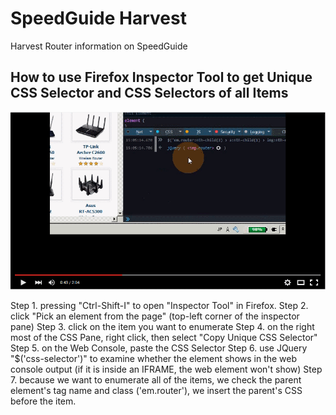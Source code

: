 # SpeedGuide Harvest
Harvest Router information on SpeedGuide

## How to use Firefox Inspector Tool to get Unique CSS Selector and CSS Selectors of all Items 

[![How to use Firefox Inspector Tool to get Unique CSS Selector and CSS Selectors of all Items ](speedguide_inpsector_01.png)](https://www.youtube.com/watch?v=IetlknUBivs "How to use Firefox Inspector Tool to get Unique CSS Selector and CSS Selectors of all Items ")

Step 1. pressing "Ctrl-Shift-I" to open "Inspector Tool" in Firefox.
Step 2. click "Pick an element from the page" (top-left corner of the inspector pane)
Step 3. click on the item you want to enumerate
Step 4. on the right most of the CSS Pane, right click, then select "Copy Unique CSS Selector"
Step 5. on the Web Console, paste the CSS Selector
Step 6. use JQuery "$('css-selector')" to examine whether the element shows in the web console output (if it is inside an IFRAME, the web element won't show)
Step 7. because we want to enumerate all of the items, we check the parent element's tag name and class ('em.router'), we insert the parent's CSS before the item.


